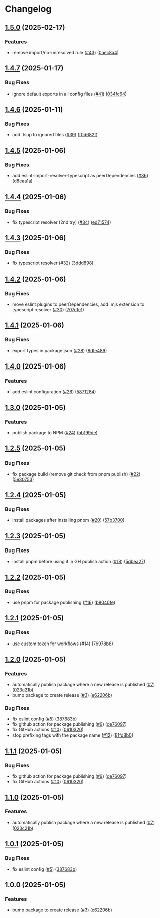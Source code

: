 # Changelog

## [1.5.0](https://github.com/meow-meow-dev/shared-configs/compare/v1.4.7...v1.5.0) (2025-02-17)


### Features

* remove import/no-unresolved rule ([#43](https://github.com/meow-meow-dev/shared-configs/issues/43)) ([0aec8a4](https://github.com/meow-meow-dev/shared-configs/commit/0aec8a43ef104d4e7bef7680b48f32dbfac49080))

## [1.4.7](https://github.com/meow-meow-dev/shared-configs/compare/v1.4.6...v1.4.7) (2025-01-17)


### Bug Fixes

* ignore default exports in all config files ([#41](https://github.com/meow-meow-dev/shared-configs/issues/41)) ([034fc64](https://github.com/meow-meow-dev/shared-configs/commit/034fc64d21e279ac23cdf12a9b4321db387c684b))

## [1.4.6](https://github.com/meow-meow-dev/shared-configs/compare/v1.4.5...v1.4.6) (2025-01-11)


### Bug Fixes

* add .tsup to ignored files ([#39](https://github.com/meow-meow-dev/shared-configs/issues/39)) ([f0d682f](https://github.com/meow-meow-dev/shared-configs/commit/f0d682f7ea0354bac50ce11ed421d9d40262b552))

## [1.4.5](https://github.com/meow-meow-dev/shared-configs/compare/v1.4.4...v1.4.5) (2025-01-06)


### Bug Fixes

* add eslint-import-resolver-typescript as peerDependencies ([#36](https://github.com/meow-meow-dev/shared-configs/issues/36)) ([d8eaa1a](https://github.com/meow-meow-dev/shared-configs/commit/d8eaa1ad05e5e3fdf7b47e3f925a8fcf9fd1f39c))

## [1.4.4](https://github.com/meow-meow-dev/shared-configs/compare/v1.4.3...v1.4.4) (2025-01-06)


### Bug Fixes

* fix typescript resolver (2nd try) ([#34](https://github.com/meow-meow-dev/shared-configs/issues/34)) ([ed71574](https://github.com/meow-meow-dev/shared-configs/commit/ed71574a1f1fb6b7a6e16c5e820aff3901de721e))

## [1.4.3](https://github.com/meow-meow-dev/shared-configs/compare/v1.4.2...v1.4.3) (2025-01-06)


### Bug Fixes

* fix typescript resolver ([#32](https://github.com/meow-meow-dev/shared-configs/issues/32)) ([3ddd898](https://github.com/meow-meow-dev/shared-configs/commit/3ddd898f57fc6209b803a0bd9bc13634055024ee))

## [1.4.2](https://github.com/meow-meow-dev/shared-configs/compare/v1.4.1...v1.4.2) (2025-01-06)


### Bug Fixes

* move eslint plugins to peerDependencies, add .mjs extension to typescript resolver ([#30](https://github.com/meow-meow-dev/shared-configs/issues/30)) ([707c1e1](https://github.com/meow-meow-dev/shared-configs/commit/707c1e16985e66a1203cb97be883b8903c50d524))

## [1.4.1](https://github.com/meow-meow-dev/shared-configs/compare/v1.4.0...v1.4.1) (2025-01-06)


### Bug Fixes

* export types in package.json ([#28](https://github.com/meow-meow-dev/shared-configs/issues/28)) ([8dfe489](https://github.com/meow-meow-dev/shared-configs/commit/8dfe489b5d422ebb063edad940f5c8a2ffa37c4b))

## [1.4.0](https://github.com/meow-meow-dev/shared-configs/compare/v1.3.0...v1.4.0) (2025-01-06)


### Features

* add eslint configuration ([#26](https://github.com/meow-meow-dev/shared-configs/issues/26)) ([5871284](https://github.com/meow-meow-dev/shared-configs/commit/58712843571e15aaf3c2f24d879f128dc9a2826c))

## [1.3.0](https://github.com/meow-meow-dev/shared-configs/compare/v1.2.5...v1.3.0) (2025-01-05)


### Features

* publish package to NPM ([#24](https://github.com/meow-meow-dev/shared-configs/issues/24)) ([bb199de](https://github.com/meow-meow-dev/shared-configs/commit/bb199dea8888518dac61c066fe9f8be1c095188d))

## [1.2.5](https://github.com/meow-meow-dev/shared-configs/compare/v1.2.4...v1.2.5) (2025-01-05)


### Bug Fixes

* fix package build (remove git check from pnpm publish) ([#22](https://github.com/meow-meow-dev/shared-configs/issues/22)) ([5e30753](https://github.com/meow-meow-dev/shared-configs/commit/5e30753a5baed77aad297c9514ee5b6fc98e9b67))

## [1.2.4](https://github.com/meow-meow-dev/shared-configs/compare/v1.2.3...v1.2.4) (2025-01-05)


### Bug Fixes

* install packages after installing pnpm ([#20](https://github.com/meow-meow-dev/shared-configs/issues/20)) ([57b3700](https://github.com/meow-meow-dev/shared-configs/commit/57b370026f638725aac5070d4a6aaf2806672c9f))

## [1.2.3](https://github.com/meow-meow-dev/shared-configs/compare/v1.2.2...v1.2.3) (2025-01-05)


### Bug Fixes

* install pnpm before using it in GH publish action ([#18](https://github.com/meow-meow-dev/shared-configs/issues/18)) ([5dbea27](https://github.com/meow-meow-dev/shared-configs/commit/5dbea27108476c6fa015e578e37f6a93b907de43))

## [1.2.2](https://github.com/meow-meow-dev/shared-configs/compare/v1.2.1...v1.2.2) (2025-01-05)


### Bug Fixes

* use pnpm for package publishing ([#16](https://github.com/meow-meow-dev/shared-configs/issues/16)) ([b8040fe](https://github.com/meow-meow-dev/shared-configs/commit/b8040fe71ec683bc183316c14bc753e8173667bc))

## [1.2.1](https://github.com/meow-meow-dev/shared-configs/compare/v1.2.0...v1.2.1) (2025-01-05)


### Bug Fixes

* use custom token for workflows ([#14](https://github.com/meow-meow-dev/shared-configs/issues/14)) ([76978b8](https://github.com/meow-meow-dev/shared-configs/commit/76978b8a9eeff9169e7a8cbc38391d5a3a4f4375))

## [1.2.0](https://github.com/meow-meow-dev/shared-configs/compare/v1.1.1...v1.2.0) (2025-01-05)


### Features

* automatically publish package where a new release is published ([#7](https://github.com/meow-meow-dev/shared-configs/issues/7)) ([023c21b](https://github.com/meow-meow-dev/shared-configs/commit/023c21b517c8e4e00e2065212474adf8927ac386))
* bump package to create release ([#3](https://github.com/meow-meow-dev/shared-configs/issues/3)) ([e62206b](https://github.com/meow-meow-dev/shared-configs/commit/e62206b0308056faa07531b036df6525e6a65b98))


### Bug Fixes

* fix eslint config ([#5](https://github.com/meow-meow-dev/shared-configs/issues/5)) ([387683b](https://github.com/meow-meow-dev/shared-configs/commit/387683be50dade096ff4d98ac12de259dd5f5904))
* fix github action for package publishing ([#9](https://github.com/meow-meow-dev/shared-configs/issues/9)) ([de76097](https://github.com/meow-meow-dev/shared-configs/commit/de760976b1037d9c17567ffbddbe28a93cd8ce95))
* fix GitHub actions ([#10](https://github.com/meow-meow-dev/shared-configs/issues/10)) ([0610320](https://github.com/meow-meow-dev/shared-configs/commit/0610320b4bb3a01f11a69c31086a70656fc49e1b))
* stop prefixing tags with the package name ([#12](https://github.com/meow-meow-dev/shared-configs/issues/12)) ([81fd8b0](https://github.com/meow-meow-dev/shared-configs/commit/81fd8b028604050906dea0a3cfba394658966e35))

## [1.1.1](https://github.com/meow-meow-dev/shared-configs/compare/shared-configs-v1.1.0...shared-configs-v1.1.1) (2025-01-05)


### Bug Fixes

* fix github action for package publishing ([#9](https://github.com/meow-meow-dev/shared-configs/issues/9)) ([de76097](https://github.com/meow-meow-dev/shared-configs/commit/de760976b1037d9c17567ffbddbe28a93cd8ce95))
* fix GitHub actions ([#10](https://github.com/meow-meow-dev/shared-configs/issues/10)) ([0610320](https://github.com/meow-meow-dev/shared-configs/commit/0610320b4bb3a01f11a69c31086a70656fc49e1b))

## [1.1.0](https://github.com/meow-meow-dev/shared-configs/compare/shared-configs-v1.0.1...shared-configs-v1.1.0) (2025-01-05)


### Features

* automatically publish package where a new release is published ([#7](https://github.com/meow-meow-dev/shared-configs/issues/7)) ([023c21b](https://github.com/meow-meow-dev/shared-configs/commit/023c21b517c8e4e00e2065212474adf8927ac386))

## [1.0.1](https://github.com/meow-meow-dev/shared-configs/compare/shared-configs-v1.0.0...shared-configs-v1.0.1) (2025-01-05)


### Bug Fixes

* fix eslint config ([#5](https://github.com/meow-meow-dev/shared-configs/issues/5)) ([387683b](https://github.com/meow-meow-dev/shared-configs/commit/387683be50dade096ff4d98ac12de259dd5f5904))

## 1.0.0 (2025-01-05)


### Features

* bump package to create release ([#3](https://github.com/meow-meow-dev/shared-configs/issues/3)) ([e62206b](https://github.com/meow-meow-dev/shared-configs/commit/e62206b0308056faa07531b036df6525e6a65b98))
